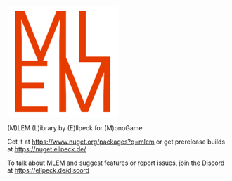 <img src="Logo.png" width="50%">

(M)LEM (L)ibrary by (E)llpeck for (M)onoGame

Get it at https://www.nuget.org/packages?q=mlem or get prerelease builds at https://nuget.ellpeck.de/

To talk about MLEM and suggest features or report issues, join the Discord at https://ellpeck.de/discord
